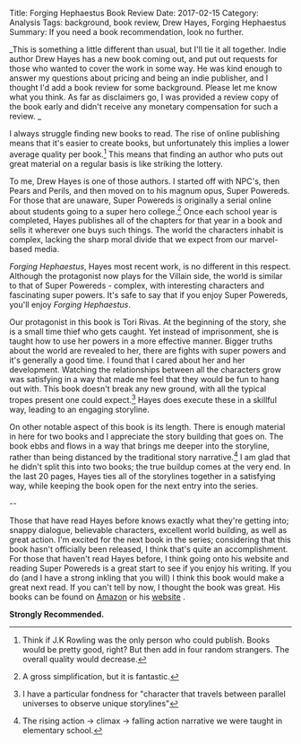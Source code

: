 Title: Forging Hephaestus Book Review
Date: 2017-02-15
Category: Analysis
Tags: background, book review, Drew Hayes, Forging Hephaestus
Summary: If you need a book recommendation, look no further.

_This is something a little different than usual, but I'll tie it all together. Indie author Drew Hayes has a new book coming out, and put out requests for those who wanted to cover the work in some way. He was kind enough to answer my questions about pricing and being an indie publisher, and I thought I'd add a book review for some background. Please let me know what you think. As far as disclaimers go, I was provided a review copy of the book early and didn't receive any monetary compensation for such a review. _

I always struggle finding new books to read. The rise of online publishing means that it's easier to create books, but unfortunately this implies a lower average quality per book.[^1] This means that finding an author who puts out great material on a regular basis is like striking the lottery.

To me, Drew Hayes is one of those authors. I started off with NPC's, then Pears and Perils, and then moved on to his magnum opus, Super Powereds. For those that are unaware, Super Powereds is originally a serial online about students going to a super hero college.[^2] Once each school year is completed, Hayes publishes all of the chapters for that year in a book and sells it wherever one buys such things. The world the characters inhabit is complex, lacking the sharp moral divide that we expect from our marvel-based media. 

_Forging Hephaestus_, Hayes most recent work, is no different in this respect. Although the protagonist now plays for the Villain side, the world is similar to that of Super Powereds - complex, with interesting characters and fascinating super powers. It's safe to say that if you enjoy Super Powereds, you'll enjoy _Forging Hephaestus_. 

Our protagonist in this book is Tori Rivas. At the beginning of the story, she is a small time thief who gets caught. Yet instead of imprisonment, she is taught how to use her powers in a more effective manner. Bigger truths about the world are revealed to her, there are fights with super powers and it's generally a good time. I found that I cared about her and her development. Watching the relationships between all the characters grow was satisfying in a way that made me feel that they would be fun to hang out with. This book doesn't break any new ground, with all the typical tropes present one could expect.[^3] Hayes does execute these in a skillful way, leading to an engaging storyline. 

On other notable aspect of this book is its length. There is enough material in here for two books and I appreciate the story building that goes on. The book ebbs and flows in a way that brings me deeper into the storyline, rather than being distanced by the traditional story narrative.[^4] I am glad that he didn't split this into two books; the true buildup comes at the very end. In the last 20 pages, Hayes ties all of the storylines together in a satisfying way, while keeping the book open for the next entry into the series.

--

Those that have read Hayes before knows exactly what they're getting into; snappy dialogue, believable characters, excellent world building, as well as great action. I'm excited for the next book in the series; considering that this book hasn't officially been released, I think that's quite an accomplishment. For those that haven't read Hayes before, I think going onto his website and reading Super Powereds is a great start to see if you enjoy his writing. If you do (and I have a strong inkling that you will) I think this book would make a great next read. If you can't tell by now, I thought the book was great. His books can be found on [Amazon](https://www.amazon.com/Forging-Hephaestus-Villains-Code-Hayes/dp/1515912965 "Amazon Link") or his [website](http://www.drewhayesnovels.com) . 

**Strongly Recommended.**

[^1]:	Think if J.K Rowling was the only person who could publish. Books would be pretty good, right? But then add in four random strangers. The overall quality would decrease. 

[^2]:	A gross simplification, but it is fantastic. 

[^3]:	I have a particular fondness for "character that travels between parallel universes to observe unique storylines"  

[^4]:	The rising action -\> climax  -\> falling action narrative we were taught in elementary school. 
